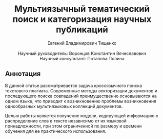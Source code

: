 <div align="center">
  <H1>
    Мультиязычный тематический поиск и категоризация научных публикаций
  </H1>
  Евгений Владимирович Тищенко
</div><br>
<div align="center">
  Научный руководитель: Воронцов Константин Вячеславович <br>
  Научный консультант: Потапова Полина 
</div>

## Аннотация
В данной статье рассматривается задача кроссязычного поиска текстового плагиата. Современные методы векторизации документов и последующего поиска совпадений преимущественно основываются на одном языке, что приводит к возникновению проблемы возникновения однообразных мультиязыковых коллекций документов.

Целью работы является получение модели, кодирующей информацию о распределение слов в тексте независимо от их языковой принадлежности, при этом ограниченной по размеру и времени обучения для ее практического использования.
